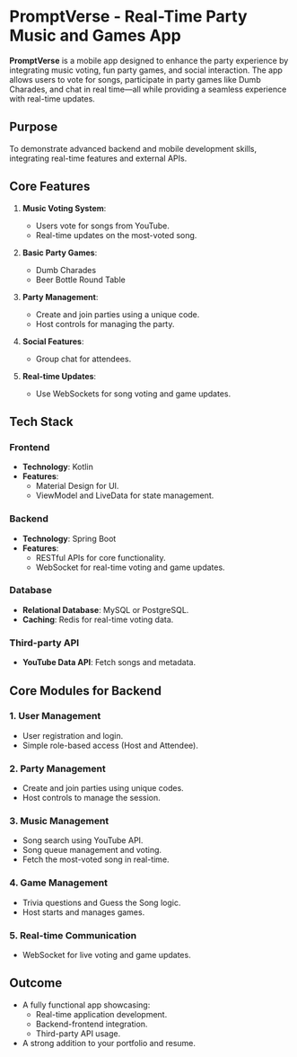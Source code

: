 # PromptVerse - Real-Time Party Music and Games App

**PromptVerse** is a mobile app designed to enhance the party experience by integrating music voting, fun party games, and social interaction. The app allows users to vote for songs, participate in party games like Dumb Charades, and chat in real time—all while providing a seamless experience with real-time updates.

## **Purpose**

To demonstrate advanced backend and mobile development skills, integrating real-time features and external APIs.

## **Core Features**

1. **Music Voting System**:

   - Users vote for songs from YouTube.
   - Real-time updates on the most-voted song.

2. **Basic Party Games**:

   - Dumb Charades
   - Beer Bottle Round Table

3. **Party Management**:

   - Create and join parties using a unique code.
   - Host controls for managing the party.

4. **Social Features**:

   - Group chat for attendees.

5. **Real-time Updates**:
   - Use WebSockets for song voting and game updates.

## **Tech Stack**

### **Frontend**

- **Technology**: Kotlin
- **Features**:
  - Material Design for UI.
  - ViewModel and LiveData for state management.

### **Backend**

- **Technology**: Spring Boot
- **Features**:
  - RESTful APIs for core functionality.
  - WebSocket for real-time voting and game updates.

### **Database**

- **Relational Database**: MySQL or PostgreSQL.
- **Caching**: Redis for real-time voting data.

### **Third-party API**

- **YouTube Data API**: Fetch songs and metadata.

## **Core Modules for Backend**

### 1. **User Management**

- User registration and login.
- Simple role-based access (Host and Attendee).

### 2. **Party Management**

- Create and join parties using unique codes.
- Host controls to manage the session.

### 3. **Music Management**

- Song search using YouTube API.
- Song queue management and voting.
- Fetch the most-voted song in real-time.

### 4. **Game Management**

- Trivia questions and Guess the Song logic.
- Host starts and manages games.

### 5. **Real-time Communication**

- WebSocket for live voting and game updates.

## **Outcome**

- A fully functional app showcasing:
  - Real-time application development.
  - Backend-frontend integration.
  - Third-party API usage.
- A strong addition to your portfolio and resume.
